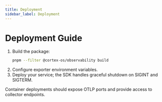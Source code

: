 ```yaml
---
title: Deployment
sidebar_label: Deployment
---
```


# Deployment Guide

1. Build the package:
   ```bash
   pnpm --filter @cortex-os/observability build
   ```
2. Configure exporter environment variables.
3. Deploy your service; the SDK handles graceful shutdown on SIGINT and SIGTERM.

Container deployments should expose OTLP ports and provide access to collector endpoints.
